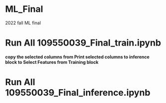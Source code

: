 # ML_Final
2022 fall ML final
# Run All 109550039_Final_train.ipynb
#### copy the selected columns from Print selected columns to inference block to Select Features from Training block
# Run All 109550039_Final_inference.ipynb

